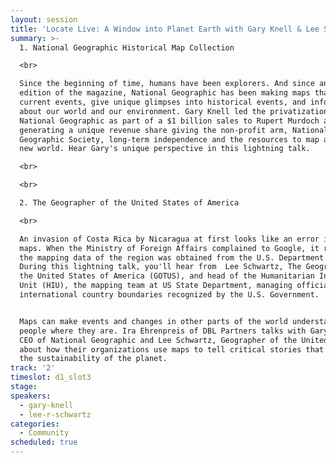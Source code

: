 ```yaml
---
layout: session
title: 'Locate Live: A Window into Planet Earth with Gary Knell & Lee Schwartz'
summary: >-
  1. National Geographic Historical Map Collection  

  <br>

  Since the beginning of time, humans have been explorers. And since an 1889
  edition of the magazine, National Geographic has been making maps that tell of
  current events, give unique glimpses into historical events, and inform us
  about our world and our environment. Gary Knell led the privatization of
  National Geographic as part of a $1 billion sales to Rupert Murdoch at Fox,
  generating a unique revenue share giving the non-profit arm, National
  Geographic Society, long-term independence and the resources to map a whole
  new world. Hear Gary's unique perspective in this lightning talk. 

  <br>

  <br>

  2. The Geographer of the United States of America

  <br>

  An invasion of Costa Rica by Nicaragua at first looks like an error in Google
  maps. When the Ministry of Foreign Affairs complained to Google, it revealed
  the mapping data of the region was obtained from the U.S. Department of State.
  During this lightning talk, you'll hear from  Lee Schwartz, The Geographer of
  the United States of America (GOTUS), and head of the Humanitarian Information
  Unit (HIU), the mapping team at US State Department, managing official
  international country boundaries recognized by the U.S. Government. 


  Maps can make events and changes in other parts of the world understandable to
  people where they are. Ira Ehrenpreis of DBL Partners talks with Gary Knell,
  CEO of National Geographic and Lee Schwartz, Geographer of the United States
  about how their organizations use maps to tell critical stories that affect
  the sustainability of the planet.
track: '2'
timeslot: d1_slot3
stage:
speakers:
  - gary-knell
  - lee-r-schwartz
categories:
  - Community
scheduled: true
---
```


